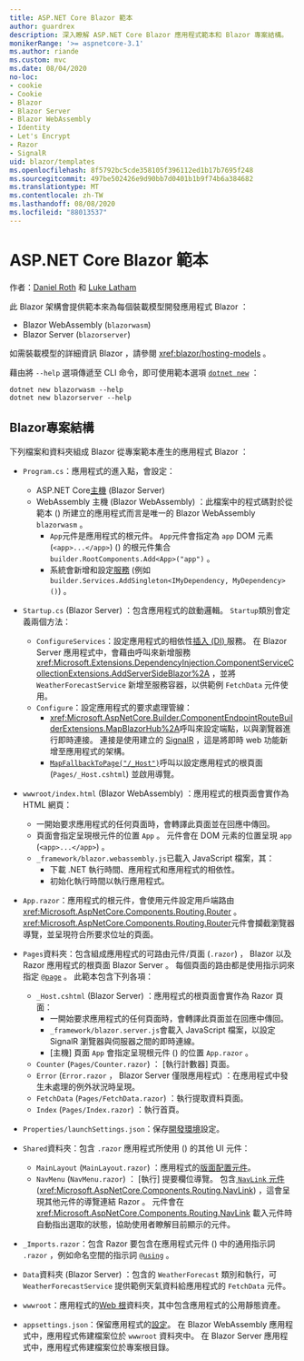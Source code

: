 ```yaml
---
title: ASP.NET Core Blazor 範本
author: guardrex
description: 深入瞭解 ASP.NET Core Blazor 應用程式範本和 Blazor 專案結構。
monikerRange: '>= aspnetcore-3.1'
ms.author: riande
ms.custom: mvc
ms.date: 08/04/2020
no-loc:
- cookie
- Cookie
- Blazor
- Blazor Server
- Blazor WebAssembly
- Identity
- Let's Encrypt
- Razor
- SignalR
uid: blazor/templates
ms.openlocfilehash: 8f5792bc5cde358105f396112ed1b17b7695f248
ms.sourcegitcommit: 497be502426e9d90bb7d0401b1b9f74b6a384682
ms.translationtype: MT
ms.contentlocale: zh-TW
ms.lasthandoff: 08/08/2020
ms.locfileid: "88013537"
---
```

# <a name="aspnet-core-no-locblazor-templates"></a>ASP.NET Core Blazor 範本

作者：[Daniel Roth](https://github.com/danroth27) 和 [Luke Latham](https://github.com/guardrex)

此 Blazor 架構會提供範本來為每個裝載模型開發應用程式 Blazor ：

* Blazor WebAssembly (`blazorwasm`)
* Blazor Server (`blazorserver`)

如需裝載模型的詳細資訊 Blazor ，請參閱 <xref:blazor/hosting-models> 。

藉由將 `--help` 選項傳遞至 CLI 命令，即可使用範本選項 [`dotnet new`](/dotnet/core/tools/dotnet-new) ：

```dotnetcli
dotnet new blazorwasm --help
dotnet new blazorserver --help
```

## <a name="no-locblazor-project-structure"></a>Blazor專案結構

下列檔案和資料夾組成 Blazor 從專案範本產生的應用程式 Blazor ：

* `Program.cs`：應用程式的進入點，會設定：

  * ASP.NET Core[主機](xref:fundamentals/host/generic-host) (Blazor Server) 
  * WebAssembly 主機 (Blazor WebAssembly) ：此檔案中的程式碼對於從範本 () 所建立的應用程式而言是唯一的 Blazor WebAssembly `blazorwasm` 。
    * `App`元件是應用程式的根元件。 `App`元件會指定為 `app` DOM 元素 (`<app>...</app>`)  () 的根元件集合 `builder.RootComponents.Add<App>("app")` 。
    * 系統會新增和設定[服務](xref:blazor/fundamentals/dependency-injection) (例如 `builder.Services.AddSingleton<IMyDependency, MyDependency>()`) 。

* `Startup.cs` (Blazor Server) ：包含應用程式的啟動邏輯。 `Startup`類別會定義兩個方法：

  * `ConfigureServices`：設定應用程式的相依性[插入 (DI) ](xref:fundamentals/dependency-injection)服務。 在 Blazor Server 應用程式中，會藉由呼叫來新增服務 <xref:Microsoft.Extensions.DependencyInjection.ComponentServiceCollectionExtensions.AddServerSideBlazor%2A> ，並將 `WeatherForecastService` 新增至服務容器，以供範例 `FetchData` 元件使用。
  * `Configure`：設定應用程式的要求處理管線：
    * <xref:Microsoft.AspNetCore.Builder.ComponentEndpointRouteBuilderExtensions.MapBlazorHub%2A>呼叫來設定端點，以與瀏覽器進行即時連接。 連接是使用建立的 [SignalR](xref:signalr/introduction) ，這是將即時 web 功能新增至應用程式的架構。
    * [`MapFallbackToPage("/_Host")`](xref:Microsoft.AspNetCore.Builder.RazorPagesEndpointRouteBuilderExtensions.MapFallbackToPage*)呼叫以設定應用程式的根頁面 (`Pages/_Host.cshtml`) 並啟用導覽。

* `wwwroot/index.html` (Blazor WebAssembly) ：應用程式的根頁面會實作為 HTML 網頁：
  * 一開始要求應用程式的任何頁面時，會轉譯此頁面並在回應中傳回。
  * 頁面會指定呈現根元件的位置 `App` 。 元件會在 DOM 元素的位置呈現 `app` (`<app>...</app>`) 。
  * `_framework/blazor.webassembly.js`已載入 JavaScript 檔案，其：
    * 下載 .NET 執行時間、應用程式和應用程式的相依性。
    * 初始化執行時間以執行應用程式。

* `App.razor`：應用程式的根元件，會使用元件設定用戶端路由 <xref:Microsoft.AspNetCore.Components.Routing.Router> 。 <xref:Microsoft.AspNetCore.Components.Routing.Router>元件會攔截瀏覽器導覽，並呈現符合所要求位址的頁面。

* `Pages`資料夾：包含組成應用程式的可路由元件/頁面 (`.razor`) ， Blazor 以及 Razor 應用程式的根頁面 Blazor Server 。 每個頁面的路由都是使用指示詞來指定 [`@page`](xref:mvc/views/razor#page) 。 此範本包含下列各項：
  * `_Host.cshtml` (Blazor Server) ：應用程式的根頁面會實作為 Razor 頁面：
    * 一開始要求應用程式的任何頁面時，會轉譯此頁面並在回應中傳回。
    * `_framework/blazor.server.js`會載入 JavaScript 檔案，以設定 SignalR 瀏覽器與伺服器之間的即時連線。
    * [主機] 頁面 `App` 會指定呈現根元件 () 的位置 `App.razor` 。
  * `Counter` (`Pages/Counter.razor`) ： [執行計數器] 頁面。
  * `Error` (`Error.razor` ， Blazor Server 僅限應用程式) ：在應用程式中發生未處理的例外狀況時呈現。
  * `FetchData` (`Pages/FetchData.razor`) ：執行提取資料頁面。
  * `Index` (`Pages/Index.razor`) ：執行首頁。
  
* `Properties/launchSettings.json`：保存[開發環境](xref:fundamentals/environments#development-and-launchsettingsjson)設定。

* `Shared`資料夾：包含 `.razor` 應用程式所使用 () 的其他 UI 元件：
  * `MainLayout` (`MainLayout.razor`) ：應用程式的[版面配置元件](xref:blazor/layouts)。
  * `NavMenu` (`NavMenu.razor`) ： [執行] 提要欄位導覽。 包含[ `NavLink` 元件](xref:blazor/fundamentals/routing#navlink-component) (<xref:Microsoft.AspNetCore.Components.Routing.NavLink>) ，這會呈現其他元件的導覽連結 Razor 。 元件會在 <xref:Microsoft.AspNetCore.Components.Routing.NavLink> 載入元件時自動指出選取的狀態，協助使用者瞭解目前顯示的元件。

* `_Imports.razor`：包含 Razor 要包含在應用程式元件 () 中的通用指示詞 `.razor` ，例如命名空間的指示詞 [`@using`](xref:mvc/views/razor#using) 。

* `Data`資料夾 (Blazor Server) ：包含的 `WeatherForecast` 類別和執行，可 `WeatherForecastService` 提供範例天氣資料給應用程式的 `FetchData` 元件。

* `wwwroot`：應用程式的[Web 根](xref:fundamentals/index#web-root)資料夾，其中包含應用程式的公用靜態資產。

* `appsettings.json`：保留應用程式的[設定](xref:blazor/fundamentals/configuration)。 在 Blazor WebAssembly 應用程式中，應用程式佈建檔案位於 `wwwroot` 資料夾中。 在 Blazor Server 應用程式中，應用程式佈建檔案位於專案根目錄。
